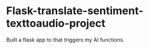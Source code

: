 # Flask-translate-sentiment-texttoaudio-project
Built a flask app to that  triggers my AI functions.
